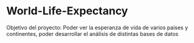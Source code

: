 # World-Life-Expectancy
Objetivo del proyecto: Poder ver la esperanza de vida de varios paises y continentes, poder desarrollar el análisis de distintas bases de datos 
